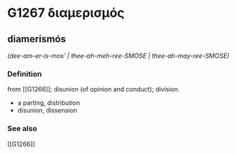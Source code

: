 # G1267 διαμερισμός

## diamerismós

_(dee-am-er-is-mos' | thee-ah-meh-ree-SMOSE | thee-ah-may-ree-SMOSE)_

### Definition

from [[G1266]]; disunion (of opinion and conduct); division.

- a parting, distribution
- disunion, dissension

### See also

[[G1266]]

